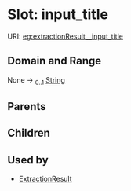 
# Slot: input_title




URI: [eg:extractionResult__input_title](http://w3id.org/ontogpt/environmental-metagenome/extractionResult__input_title)


## Domain and Range

None &#8594;  <sub>0..1</sub> [String](types/String.md)

## Parents


## Children


## Used by

 * [ExtractionResult](ExtractionResult.md)
